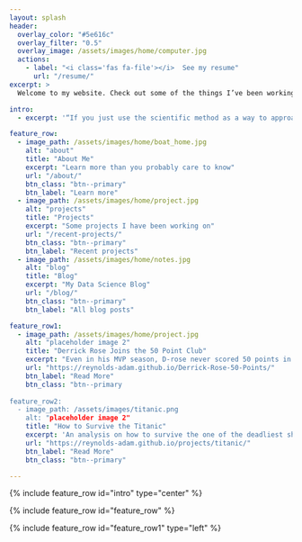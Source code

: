 ```yaml
---
layout: splash
header:
  overlay_color: "#5e616c"
  overlay_filter: "0.5"
  overlay_image: /assets/images/home/computer.jpg
  actions:
    - label: "<i class='fas fa-file'></i>  See my resume"
      url: "/resume/"
excerpt: >
  Welcome to my website. Check out some of the things I’ve been working on recently, and feel free to contact me if you have any questions.<br />

intro:  
  - excerpt: '“If you just use the scientific method as a way to approach data-intensive projects, I think you’re more apt to be successful with your outcome.” *-* *Bob Hayes*'

feature_row:
  - image_path: /assets/images/home/boat_home.jpg
    alt: "about"
    title: "About Me"
    excerpt: "Learn more than you probably care to know"
    url: "/about/"
    btn_class: "btn--primary"
    btn_label: "Learn more"
  - image_path: /assets/images/home/project.jpg
    alt: "projects"
    title: "Projects"
    excerpt: "Some projects I have been working on"
    url: "/recent-projects/"
    btn_class: "btn--primary"
    btn_label: "Recent projects"
  - image_path: /assets/images/home/notes.jpg
    alt: "blog"
    title: "Blog"
    excerpt: "My Data Science Blog"
    url: "/blog/"
    btn_class: "btn--primary"
    btn_label: "All blog posts"

feature_row1:
  - image_path: /assets/images/home/project.jpg
    alt: "placeholder image 2"
    title: "Derrick Rose Joins the 50 Point Club"
    excerpt: "Even in his MVP season, D-rose never scored 50 points in a season. 5 years and several injuries later, he finally joined the club."
    url: "https://reynolds-adam.github.io/Derrick-Rose-50-Points/"
    btn_label: "Read More"
    btn_class: "btn--primary
	
feature_row2:
  - image_path: /assets/images/titanic.png
    alt: "placeholder image 2"
    title: "How to Survive the Titanic"
    excerpt: 'An analysis on how to survive the one of the deadliest shipwrecks in history'
    url: "https://reynolds-adam.github.io/projects/titanic/"
    btn_label: "Read More"
    btn_class: "btn--primary"

---
```


{% include feature_row id="intro" type="center" %}

{% include feature_row id="feature_row" %}

{% include feature_row id="feature_row1" type="left" %}